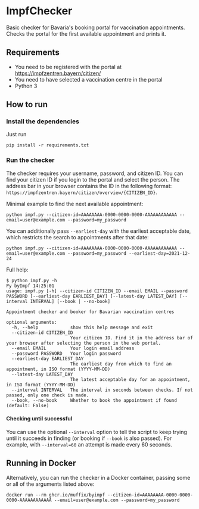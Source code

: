 # ImpfChecker

Basic checker for Bavaria's booking portal for vaccination appointments. 
Checks the portal for the first available appointment and prints it. 

## Requirements

- You need to be registered with the portal at https://impfzentren.bayern/citizen/
- You need to have selected a vaccination centre in the portal
- Python 3

## How to run

### Install the dependencies

Just run 
```shell
pip install -r requirements.txt
```

### Run the checker

The checker requires your username, password, and citizen ID.
You can find your citizen ID if you login to the portal and select the person. The address bar in your browser contains 
the ID in the following format: `https://impfzentren.bayern/citizen/overview/{CITIZEN_ID}`.

Minimal example to find the next available appointment:
```shell
python impf.py --citizen-id=AAAAAAAA-0000-0000-0000-AAAAAAAAAAAA --email=user@example.com --password=my_password
```

You can additionally pass `--earliest-day` with the earliest acceptable date, which restricts the search to appointments after that date:
```shell
python impf.py --citizen-id=AAAAAAAA-0000-0000-0000-AAAAAAAAAAAA --email=user@example.com --password=my_password --earliest-day=2021-12-24
```

Full help: 
```
$ python impf.py -h                                                                                                                                                                                                                                                                Py byImpf 14:25:01
usage: impf.py [-h] --citizen-id CITIZEN_ID --email EMAIL --password PASSWORD [--earliest-day EARLIEST_DAY] [--latest-day LATEST_DAY] [--interval INTERVAL] [--book | --no-book]

Appointment checker and booker for Bavarian vaccination centres

optional arguments:
  -h, --help            show this help message and exit
  --citizen-id CITIZEN_ID
                        Your citizen ID. Find it in the address bar of your browser after selecting the person in the web portal.
  --email EMAIL         Your login email address
  --password PASSWORD   Your login password
  --earliest-day EARLIEST_DAY
                        The earliest day from which to find an appointment, in ISO format (YYYY-MM-DD)
  --latest-day LATEST_DAY
                        The latest acceptable day for an appointment, in ISO format (YYYY-MM-DD)
  --interval INTERVAL   The interval in seconds between checks. If not passed, only one check is made.
  --book, --no-book     Whether to book the appointment if found (default: False)
```

#### Checking until successful

You can use the optional `--interval` option to tell the script to keep trying until it succeeds in finding (or booking
if `--book` is also passed). For example, with `--interval=60` an attempt is made every 60 seconds.

## Running in Docker

Alternatively, you can run the checker in a Docker container, passing some or all of the arguments listed above:

```shell
docker run --rm ghcr.io/muffix/byimpf --citizen-id=AAAAAAAA-0000-0000-0000-AAAAAAAAAAAA --email=user@example.com --password=my_password
```
